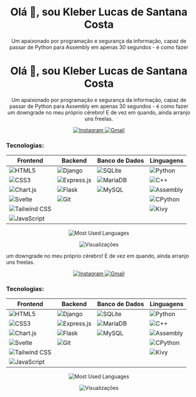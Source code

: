 <h1 align="center">Olá 👋, sou Kleber Lucas de Santana Costa</h1>
<p align="center">Um apaixonado por programação e segurança da informação, capaz de passar de Python para Assembly em apenas 30 segundos - é como fazer<h1 align="center">Olá 👋, sou Kleber Lucas de Santana Costa</h1>
<p align="center">Um apaixonado por programação e segurança da informação, capaz de passar de Python para Assembly em apenas 30 segundos - é como fazer um downgrade no meu próprio cérebro! E de vez em quando, ainda arranjo uns freelas.</p>

<p align="center">
  <a href="https://instagram.com/kleber.code" target="_blank">
    <img src="https://img.shields.io/badge/Instagram-E4405F?style=for-the-badge&logo=instagram&logoColor=white" alt="Instagram" />
  </a>
  <a href="mailto:kleber.code@gmail.com" target="_blank">
    <img src="https://img.shields.io/badge/Gmail-D14836?style=for-the-badge&logo=gmail&logoColor=white" alt="Gmail" />
  </a>
</p>

<h3 align="left">Tecnologias:</h3>

| Frontend           | Backend           | Banco de Dados    | Linguagens        |
|--------------------|-------------------|-------------------|-------------------|
| ![HTML5](https://img.shields.io/badge/HTML5-E34F26?style=for-the-badge&logo=html5&logoColor=white) | ![Django](https://img.shields.io/badge/Django-092E20?style=for-the-badge&logo=django&logoColor=white) | ![SQLite](https://img.shields.io/badge/SQLite-003B57?style=for-the-badge&logo=sqlite&logoColor=white) | ![Python](https://img.shields.io/badge/Python-3776AB?style=for-the-badge&logo=python&logoColor=white) |
| ![CSS3](https://img.shields.io/badge/CSS3-1572B6?style=for-the-badge&logo=css3&logoColor=white) | ![Express.js](https://img.shields.io/badge/Express.js-000000?style=for-the-badge&logo=express&logoColor=white) | ![MariaDB](https://img.shields.io/badge/MariaDB-003545?style=for-the-badge&logo=mariadb&logoColor=white) | ![C++](https://img.shields.io/badge/C++-00599C?style=for-the-badge&logo=c%2B%2B&logoColor=white) |
| ![Chart.js](https://img.shields.io/badge/Chart.js-FF6384?style=for-the-badge&logo=chart.js&logoColor=white) | ![Flask](https://img.shields.io/badge/Flask-000000?style=for-the-badge&logo=flask&logoColor=white) | ![MySQL](https://img.shields.io/badge/MySQL-4479A1?style=for-the-badge&logo=mysql&logoColor=white) | ![Assembly](https://img.shields.io/badge/Assembly-655ced?style=for-the-badge&logo=assemblyscript&logoColor=white) |
| ![Svelte](https://img.shields.io/badge/Svelte-FF3E00?style=for-the-badge&logo=svelte&logoColor=white) | ![Git](https://img.shields.io/badge/Git-F05032?style=for-the-badge&logo=git&logoColor=white) |  | ![CPython](https://img.shields.io/badge/CPython-3776AB?style=for-the-badge&logo=python&logoColor=white) |
| ![Tailwind CSS](https://img.shields.io/badge/Tailwind_CSS-38B2AC?style=for-the-badge&logo=tailwind-css&logoColor=white) |  |  | ![Kivy](https://img.shields.io/badge/Kivy-4B8BBE?style=for-the-badge&logo=kivy&logoColor=white) |
| ![JavaScript](https://img.shields.io/badge/JavaScript-F7DF1E?style=for-the-badge&logo=javascript&logoColor=black) |  |  |  |

<p align="center">
  <img src="https://github-readme-stats.vercel.app/api/top-langs?username=kleber-code&show_icons=true&locale=en&layout=compact" alt="Most Used Languages" />
</p>

<p align="center"> 
  <img src="https://komarev.com/ghpvc/?username=kleber-code&label=Visualizações&color=0e75b6&style=flat" alt="Visualizações" />
</p>
 um downgrade no meu próprio cérebro! E de vez em quando, ainda arranjo uns freelas.</p>

<p align="center">
  <a href="https://instagram.com/kleber.code" target="_blank">
    <img src="https://img.shields.io/badge/Instagram-E4405F?style=for-the-badge&logo=instagram&logoColor=white" alt="Instagram" />
  </a>
  <a href="mailto:kleber.code@gmail.com" target="_blank">
    <img src="https://img.shields.io/badge/Gmail-D14836?style=for-the-badge&logo=gmail&logoColor=white" alt="Gmail" />
  </a>
</p>

<h3 align="left">Tecnologias:</h3>

| Frontend           | Backend           | Banco de Dados    | Linguagens        |
|--------------------|-------------------|-------------------|-------------------|
| ![HTML5](https://img.shields.io/badge/HTML5-E34F26?style=for-the-badge&logo=html5&logoColor=white) | ![Django](https://img.shields.io/badge/Django-092E20?style=for-the-badge&logo=django&logoColor=white) | ![SQLite](https://img.shields.io/badge/SQLite-003B57?style=for-the-badge&logo=sqlite&logoColor=white) | ![Python](https://img.shields.io/badge/Python-3776AB?style=for-the-badge&logo=python&logoColor=white) |
| ![CSS3](https://img.shields.io/badge/CSS3-1572B6?style=for-the-badge&logo=css3&logoColor=white) | ![Express.js](https://img.shields.io/badge/Express.js-000000?style=for-the-badge&logo=express&logoColor=white) | ![MariaDB](https://img.shields.io/badge/MariaDB-003545?style=for-the-badge&logo=mariadb&logoColor=white) | ![C++](https://img.shields.io/badge/C++-00599C?style=for-the-badge&logo=c%2B%2B&logoColor=white) |
| ![Chart.js](https://img.shields.io/badge/Chart.js-FF6384?style=for-the-badge&logo=chart.js&logoColor=white) | ![Flask](https://img.shields.io/badge/Flask-000000?style=for-the-badge&logo=flask&logoColor=white) | ![MySQL](https://img.shields.io/badge/MySQL-4479A1?style=for-the-badge&logo=mysql&logoColor=white) | ![Assembly](https://img.shields.io/badge/Assembly-655ced?style=for-the-badge&logo=assemblyscript&logoColor=white) |
| ![Svelte](https://img.shields.io/badge/Svelte-FF3E00?style=for-the-badge&logo=svelte&logoColor=white) | ![Git](https://img.shields.io/badge/Git-F05032?style=for-the-badge&logo=git&logoColor=white) |  | ![CPython](https://img.shields.io/badge/CPython-3776AB?style=for-the-badge&logo=python&logoColor=white) |
| ![Tailwind CSS](https://img.shields.io/badge/Tailwind_CSS-38B2AC?style=for-the-badge&logo=tailwind-css&logoColor=white) |  |  | ![Kivy](https://img.shields.io/badge/Kivy-4B8BBE?style=for-the-badge&logo=kivy&logoColor=white) |
| ![JavaScript](https://img.shields.io/badge/JavaScript-F7DF1E?style=for-the-badge&logo=javascript&logoColor=black) |  |  |  |

<p align="center">
  <img src="https://github-readme-stats.vercel.app/api/top-langs?username=kleber-code&show_icons=true&locale=en&layout=compact" alt="Most Used Languages" />
</p>

<p align="center"> 
  <img src="https://komarev.com/ghpvc/?username=kleber-code&label=Visualizações&color=0e75b6&style=flat" alt="Visualizações" />
</p>
